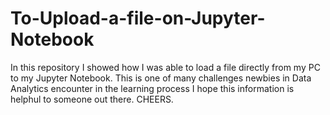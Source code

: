 # To-Upload-a-file-on-Jupyter-Notebook
In this repository I showed how I was able to load a file directly from my PC to my Jupyter Notebook. 
This is one of many challenges newbies in Data Analytics encounter in the learning process
I hope this information is helphul to someone out there. 
CHEERS. 
